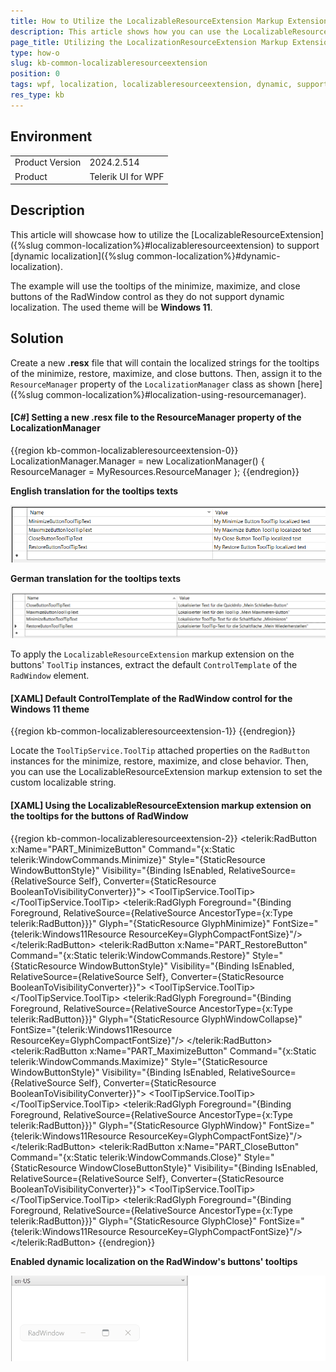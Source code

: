 ```yaml
---
title: How to Utilize the LocalizableResourceExtension Markup Extension. 
description: This article shows how you can use the LocalizableResourceExtension markup extension.
page_title: Utilizing the LocalizationResourceExtension Markup Extension.
type: how-o
slug: kb-common-localizableresourceextension
position: 0
tags: wpf, localization, localizableresourceextension, dynamic, support dynamic localization
res_type: kb
---
```


## Environment

<table>
	<tbody>
		<tr>
			<td>Product Version</td>
			<td>2024.2.514</td>
		</tr>
		<tr>
			<td>Product</td>
			<td>Telerik UI for WPF</td>
		</tr>
	</tbody>
</table>

## Description

This article will showcase how to utilize the [LocalizableResourceExtension]({%slug common-localization%}#localizableresourceextension) to support [dynamic localization]({%slug common-localization%}#dynamic-localization).

The example will use the tooltips of the minimize, maximize, and close buttons of the RadWindow control as they do not support dynamic localization. The used theme will be __Windows 11__.

## Solution

Create a new __.resx__ file that will contain the localized strings for the tooltips of the minimize, restore, maximize, and close buttons. Then, assign it to the `ResourceManager` property of the `LocalizationManager` class as shown [here]({%slug common-localization%}#localization-using-resourcemanager).

#### __[C#] Setting a new .resx file to the ResourceManager property of the LocalizationManager__
{{region kb-common-localizableresourceextension-0}}
    LocalizationManager.Manager = new LocalizationManager()
    {
        ResourceManager = MyResources.ResourceManager
    };
{{endregion}}

__English translation for the tooltips texts__

![English translation for the tooltips texts](images/kb-common-localizableresourceextension-0.png)

__German translation for the tooltips texts__

![German translation for the tooltips texts](images/kb-common-localizableresourceextension-1.png)

To apply the `LocalizableResourceExtension` markup extension on the buttons' `ToolTip` instances, extract the default `ControlTemplate` of the `RadWindow` element.

#### __[XAML] Default ControlTemplate of the RadWindow control for the Windows 11 theme__
{{region kb-common-localizableresourceextension-1}}
    <Style TargetType="telerik:RadWindow" BasedOn="{StaticResource RadWindowStyle}">
        <Setter Property="Template">
            <Setter.Value>
                <ControlTemplate TargetType="telerik:RadWindow">
                    <Grid x:Name="LayoutRoot">
                        <Border x:Name="WindowOuterBorder"
                                Grid.RowSpan="2"
                                BorderBrush="{TemplateBinding BorderBrush}"
                                BorderThickness="{TemplateBinding BorderThickness}"
                                CornerRadius="{TemplateBinding CornerRadius}">
                            <Grid telerik:CornerRadiusHelper.ClipRadius="{Binding ElementName=WindowOuterBorder, Path=CornerRadius}" telerik:CornerRadiusHelper.ClipRadiusOffset="{TemplateBinding telerik:CornerRadiusHelper.  ClipRadiusOffset}">
                                <AdornerDecorator>
                                    <Grid x:Name="BackgroundVisual" Background="{TemplateBinding Background}">
                                        <Grid.RowDefinitions>
                                            <RowDefinition x:Name="WindowHeaderRow" Height="Auto" MinHeight="32"/>
                                            <RowDefinition Height="*"/>
                                        </Grid.RowDefinitions>
                                        <Border x:Name="Header">
                                            <Grid>
                                                <Grid.ColumnDefinitions>
                                                    <ColumnDefinition Width="*"/>
                                                    <ColumnDefinition Width="Auto"/>
                                                </Grid.ColumnDefinitions>
                                                <Grid Grid.Column="0">
                                                    <Grid.ColumnDefinitions>
                                                        <ColumnDefinition Width="Auto"/>
                                                        <ColumnDefinition Width="*"/>
                                                    </Grid.ColumnDefinitions>
                                                    <ContentPresenter x:Name="IconContent"
                                                                      Grid.Column="0"
                                                                      HorizontalAlignment="Left"
                                                                      VerticalAlignment="Center"
                                                                      Content="{TemplateBinding Icon}"
                                                                      ContentTemplate="{TemplateBinding IconTemplate}"
                                                                      Margin="{TemplateBinding IconMargin}"/>
                                                    <ContentControl x:Name="HeaderContent"
                                                                    Grid.Column="1"
                                                                    Foreground="{TemplateBinding Foreground}"
                                                                    Margin="{telerik:Windows11Resource ResourceKey=WindowHeaderMargin}"
                                                                    IsTabStop="False"
                                                                    HorizontalAlignment="Stretch"
                                                                    VerticalAlignment="Center"
                                                                    HorizontalContentAlignment="Stretch"
                                                                    Content="{TemplateBinding Header}"
                                                                    ContentTemplate="{TemplateBinding HeaderTemplate}"
                                                                    SnapsToDevicePixels="True"
                                                                    ContentTemplateSelector="{TemplateBinding HeaderTemplateSelector}"
                                                                    FontSize="{TemplateBinding FontSize}"
                                                                    FontFamily="{TemplateBinding FontFamily}"/>
                                                </Grid>
                                                <Border x:Name="PART_HeaderButtonsBorder" Grid.Column="1">
                                                    <StackPanel x:Name="HeaderButtons" Orientation="Horizontal">
                                                        <telerik:RadButton x:Name="PART_MinimizeButton"
                                                                           Command="{x:Static telerik:WindowCommands.Minimize}"
                                                                           Style="{StaticResource WindowButtonStyle}"
                                                                           Visibility="{Binding IsEnabled, RelativeSource={RelativeSource Self}, Converter={StaticResource BooleanToVisibilityConverter}}">
                                                            <ToolTipService.ToolTip>
                                                                <ToolTip telerik:LocalizationManager.ResourceKey="Minimize"/>
                                                            </ToolTipService.ToolTip>
                                                            <telerik:RadGlyph Foreground="{Binding Foreground, RelativeSource={RelativeSource AncestorType={x:Type telerik:RadButton}}}" Glyph="{StaticResource GlyphMinimize}" FontSize="{telerik:Windows11Resource ResourceKey=GlyphCompactFontSize}"/>
                                                        </telerik:RadButton>
                                                        <telerik:RadButton x:Name="PART_RestoreButton"
                                                                           Command="{x:Static telerik:WindowCommands.Restore}"
                                                                           Style="{StaticResource WindowButtonStyle}"
                                                                           Visibility="{Binding IsEnabled, RelativeSource={RelativeSource Self}, Converter={StaticResource BooleanToVisibilityConverter}}">
                                                            <ToolTipService.ToolTip>
                                                                <ToolTip telerik:LocalizationManager.ResourceKey="Restore"/>
                                                            </ToolTipService.ToolTip>
                                                            <telerik:RadGlyph Foreground="{Binding Foreground, RelativeSource={RelativeSource AncestorType={x:Type telerik:RadButton}}}" Glyph="{StaticResource GlyphWindowCollapse}"   FontSize="{telerik:Windows11Resource ResourceKey=GlyphCompactFontSize}"/>
                                                        </telerik:RadButton>
                                                        <telerik:RadButton x:Name="PART_MaximizeButton"
                                                                           Command="{x:Static telerik:WindowCommands.Maximize}"
                                                                           Style="{StaticResource WindowButtonStyle}"
                                                                           Visibility="{Binding IsEnabled, RelativeSource={RelativeSource Self}, Converter={StaticResource BooleanToVisibilityConverter}}">
                                                            <ToolTipService.ToolTip>
                                                                <ToolTip telerik:LocalizationManager.ResourceKey="Maximize"/>
                                                            </ToolTipService.ToolTip>
                                                            <telerik:RadGlyph Foreground="{Binding Foreground, RelativeSource={RelativeSource AncestorType={x:Type telerik:RadButton}}}" Glyph="{StaticResource GlyphWindow}" FontSize="{telerik:Windows11Resource ResourceKey=GlyphCompactFontSize}"/>
                                                        </telerik:RadButton>
                                                        <telerik:RadButton x:Name="PART_CloseButton"
                                                                           Command="{x:Static telerik:WindowCommands.Close}"
                                                                           Style="{StaticResource WindowCloseButtonStyle}"
                                                                           Visibility="{Binding IsEnabled, RelativeSource={RelativeSource Self}, Converter={StaticResource BooleanToVisibilityConverter}}">
                                                            <ToolTipService.ToolTip>
                                                                <ToolTip telerik:LocalizationManager.ResourceKey="Close"/>
                                                            </ToolTipService.ToolTip>
                                                            <telerik:RadGlyph Foreground="{Binding Foreground, RelativeSource={RelativeSource AncestorType={x:Type telerik:RadButton}}}" Glyph="{StaticResource GlyphClose}" FontSize=" {telerik:Windows11Resource ResourceKey=GlyphCompactFontSize}"/>
                                                        </telerik:RadButton>
                                                    </StackPanel>
                                                </Border>
                                            </Grid>
                                        </Border>
                                        <ContentPresenter x:Name="ContentElement" Grid.Row="1" Margin="{TemplateBinding Padding}" Content="{TemplateBinding Content}" ContentTemplate="{TemplateBinding ContentTemplate}"/>
                                    </Grid>
                                </AdornerDecorator>
                                <ResizeGrip x:Name="WindowResizeGrip" HorizontalAlignment="Right" VerticalAlignment="Bottom" Visibility="Collapsed" IsTabStop="False"/>
                            </Grid>
                        </Border>
                    </Grid>
                    <ControlTemplate.Triggers>
                        <Trigger Property="WindowState" Value="Maximized">
                            <Setter TargetName="LayoutRoot" Property="Margin" Value="0"/>
                            <Setter TargetName="WindowOuterBorder" Property="BorderThickness" Value="0"/>
                            <Setter TargetName="WindowOuterBorder" Property="CornerRadius" Value="0"/>
                        </Trigger>
                        <Trigger Property="WindowState" Value="Minimized">
                            <Setter Property="MinHeight" Value="28"/>
                            <Setter TargetName="WindowHeaderRow" Property="MinHeight" Value="28"/>
                            <Setter TargetName="Header" Property="CornerRadius" Value="{telerik:Windows11Resource ResourceKey=OverlayCornerRadius}"/>
                            <Setter TargetName="HeaderContent" Property="Margin" Value="5 0"/>
                            <Setter TargetName="LayoutRoot" Property="HorizontalAlignment" Value="Left"/>
                            <Setter TargetName="LayoutRoot" Property="VerticalAlignment" Value="Top"/>
                            <Setter TargetName="LayoutRoot" Property="Margin" Value="0"/>
                        </Trigger>
                        <Trigger Property="helpers:WindowEffectsHelper.BackdropMaterial" Value="Acrylic">
                            <Setter TargetName="WindowOuterBorder" Property="BorderThickness" Value="0"/>
                            <Setter TargetName="WindowOuterBorder" Property="CornerRadius" Value="0"/>
                        </Trigger>
                        <Trigger Property="helpers:WindowEffectsHelper.BackdropMaterial" Value="Mica">
                            <Setter TargetName="WindowOuterBorder" Property="BorderThickness" Value="0"/>
                            <Setter TargetName="WindowOuterBorder" Property="CornerRadius" Value="0"/>
                        </Trigger>
                        <Trigger Property="IsInActiveState" Value="False">
                            <Trigger.EnterActions>
                                <BeginStoryboard>
                                    <Storyboard>
                                        <DoubleAnimation Storyboard.TargetName="Header" Storyboard.TargetProperty="Opacity" To="0.5" FillBehavior="Stop" Duration="0:0:1"/>
                                    </Storyboard>
                                </BeginStoryboard>
                            </Trigger.EnterActions>
                            <Setter Property="Opacity" TargetName="Header" Value="0.5"/>
                        </Trigger>
                        <MultiTrigger>
                            <MultiTrigger.Conditions>
                                <Condition Property="Content" SourceName="IconContent" Value="{x:Null}"/>
                                <Condition Property="ContentTemplate" SourceName="IconContent" Value="{x:Null}"/>
                            </MultiTrigger.Conditions>
                            <Setter TargetName="IconContent" Property="Visibility" Value="Collapsed"/>
                        </MultiTrigger>
                        <MultiTrigger>
                            <MultiTrigger.Conditions>
                                <Condition Property="IsActiveWindow" Value="True"/>
                                <Condition Property="helpers:WindowEffectsHelper.BackdropMaterial" Value="Mica"/>
                            </MultiTrigger.Conditions>
                            <MultiTrigger.EnterActions>
                                <BeginStoryboard>
                                    <Storyboard>
                                        <ColorAnimation Storyboard.TargetName="BackgroundVisual" Storyboard.TargetProperty="(Background).(SolidColorBrush.Color)" To="#01FFFFFF" FillBehavior="Stop" Duration="0:0:1"/>
                                    </Storyboard>
                                </BeginStoryboard>
                            </MultiTrigger.EnterActions>
                            <Setter Property="Background" TargetName="BackgroundVisual" Value="#01FFFFFF"/>
                        </MultiTrigger>
                        <MultiTrigger>
                            <MultiTrigger.Conditions>
                                <Condition Property="IsActiveWindow" Value="True"/>
                                <Condition Property="helpers:WindowEffectsHelper.BackdropMaterial" Value="Acrylic"/>
                            </MultiTrigger.Conditions>
                            <MultiTrigger.EnterActions>
                                <BeginStoryboard>
                                    <Storyboard>
                                        <ColorAnimation Storyboard.TargetName="BackgroundVisual" Storyboard.TargetProperty="(Background).(SolidColorBrush.Color)" To="#01FFFFFF" FillBehavior="Stop" Duration="0:0:1"/>
                                    </Storyboard>
                                </BeginStoryboard>
                            </MultiTrigger.EnterActions>
                            <Setter Property="Background" TargetName="BackgroundVisual" Value="#01FFFFFF"/>
                        </MultiTrigger>
                        <MultiTrigger>
                            <MultiTrigger.Conditions>
                                <Condition Property="ResizeMode" Value="CanResizeWithGrip"/>
                                <Condition Property="WindowState" Value="Normal"/>
                            </MultiTrigger.Conditions>
                            <Setter Property="MinHeight" Value="54"/>
                            <Setter TargetName="WindowResizeGrip" Property="Visibility" Value="Visible"/>
                        </MultiTrigger>
                    </ControlTemplate.Triggers>
                </ControlTemplate>
            </Setter.Value>
        </Setter>
    </Style>
{{endregion}}

Locate the `ToolTipService.ToolTip` attached properties on the `RadButton` instances for the minimize, restore, maximize, and close behavior. Then, you can use the LocalizableResourceExtension markup extension to set the custom localizable string.

#### __[XAML] Using the LocalizableResourceExtension markup extension on the tooltips for the buttons of RadWindow__
{{region kb-common-localizableresourceextension-2}}
    <!--Rest of the default ControlTemplate implementation of RadWindow-->
    <StackPanel x:Name="HeaderButtons" Orientation="Horizontal">
        <telerik:RadButton x:Name="PART_MinimizeButton"
                           Command="{x:Static telerik:WindowCommands.Minimize}"
                           Style="{StaticResource WindowButtonStyle}"
                           Visibility="{Binding IsEnabled, RelativeSource={RelativeSource Self}, Converter={StaticResource BooleanToVisibilityConverter}}">
            <ToolTipService.ToolTip>
                <!--Setting the LocalizableResourceExtension to the MinimizeButtonToolTipText's value-->
                <ToolTip Content="{telerik:LocalizableResource Key=MinimizeButtonToolTipText}"/>
            </ToolTipService.ToolTip>
            <telerik:RadGlyph Foreground="{Binding Foreground, RelativeSource={RelativeSource AncestorType={x:Type telerik:RadButton}}}" Glyph="{StaticResource GlyphMinimize}" FontSize="{telerik:Windows11Resource    ResourceKey=GlyphCompactFontSize}"/>
        </telerik:RadButton>
        <telerik:RadButton x:Name="PART_RestoreButton"
                           Command="{x:Static telerik:WindowCommands.Restore}"
                           Style="{StaticResource WindowButtonStyle}"
                           Visibility="{Binding IsEnabled, RelativeSource={RelativeSource Self}, Converter={StaticResource BooleanToVisibilityConverter}}">
            <ToolTipService.ToolTip>
                <!--Setting the LocalizableResourceExtension to the RestoreButtonToolTipText's value-->
                <ToolTip Content="{telerik:LocalizableResource Key=RestoreButtonToolTipText}"/>
            </ToolTipService.ToolTip>
            <telerik:RadGlyph Foreground="{Binding Foreground, RelativeSource={RelativeSource AncestorType={x:Type telerik:RadButton}}}" Glyph="{StaticResource GlyphWindowCollapse}" FontSize="{telerik:Windows11Resource  ResourceKey=GlyphCompactFontSize}"/>
        </telerik:RadButton>
        <telerik:RadButton x:Name="PART_MaximizeButton"
                           Command="{x:Static telerik:WindowCommands.Maximize}"
                           Style="{StaticResource WindowButtonStyle}"
                           Visibility="{Binding IsEnabled, RelativeSource={RelativeSource Self}, Converter={StaticResource BooleanToVisibilityConverter}}">
            <ToolTipService.ToolTip>
                <!--Setting the LocalizableResourceExtension to the MaximizeButtonToolTipText's value-->
                <ToolTip Content="{telerik:LocalizableResource Key=MaximizeButtonToolTipText}"/>
            </ToolTipService.ToolTip>
            <telerik:RadGlyph Foreground="{Binding Foreground, RelativeSource={RelativeSource AncestorType={x:Type telerik:RadButton}}}" Glyph="{StaticResource GlyphWindow}" FontSize="{telerik:Windows11Resource  ResourceKey=GlyphCompactFontSize}"/>
        </telerik:RadButton>
        <telerik:RadButton x:Name="PART_CloseButton"
                           Command="{x:Static telerik:WindowCommands.Close}"
                           Style="{StaticResource WindowCloseButtonStyle}"
                           Visibility="{Binding IsEnabled, RelativeSource={RelativeSource Self}, Converter={StaticResource BooleanToVisibilityConverter}}">
            <ToolTipService.ToolTip>
                <!--Setting the LocalizableResourceExtension to the CloseButtonToolTipText's value-->
                <ToolTip Content="{telerik:LocalizableResource Key=CloseButtonToolTipText}"/>
            </ToolTipService.ToolTip>
            <telerik:RadGlyph Foreground="{Binding Foreground, RelativeSource={RelativeSource AncestorType={x:Type telerik:RadButton}}}" Glyph="{StaticResource GlyphClose}" FontSize="{telerik:Windows11Resource   ResourceKey=GlyphCompactFontSize}"/>
        </telerik:RadButton>
    </StackPanel>
    <!--Rest of the default ControlTemplate implementation of RadWindow-->
{{endregion}}

__Enabled dynamic localization on the RadWindow's buttons' tooltips__

![Enabled dynamic localization on the RadWindow's buttons' tooltips](images/kb-common-localizableresourceextension-2.gif)